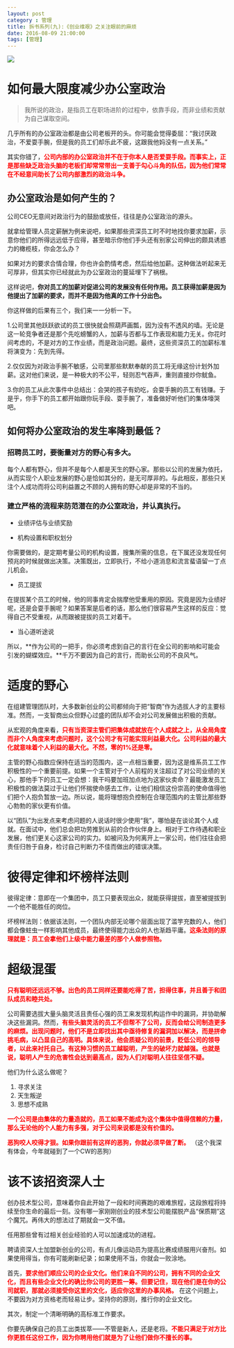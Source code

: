 ```yaml
---
layout: post
category : 管理
title: 拆书系列(九):《创业维艰》之关注眼前的麻烦
date: 2016-08-09 21:00:00
tags: [管理]
---
```


<img src="http://7xpzem.com1.z0.glb.clouddn.com/chuangyeweijian.png" class="img-responsive img-rounded center-block" />


# 如何最大限度减少办公室政治

>我所说的政治，是指员工在职场进阶的过程中，依靠手段，而非业绩和贡献为自己谋取空间。

几乎所有的办公室政治都是由公司老板开的头。你可能会觉得委屈：“我讨厌政治，不爱耍手腕，但是我的员工们却乐此不疲，这跟我他妈没有一点关系。”

其实你错了，**<font color="red">公司内部的办公室政治并不在于你本人是否爱耍手段。而事实上，正是那些缺乏政治头脑的老板们却常常带出一支善于勾心斗角的队伍，因为他们常常在不经意间助长了公司内部激烈的政治斗争。</font>**

## 办公室政治是如何产生的？

公司CEO无意间对政治行为的鼓励或放任，往往是办公室政治的源头。

就拿给管理人员定薪酬为例来说吧，如果那些资深员工时不时地找你要求加薪，示意你他们的所得远远低于应得，甚至暗示你他们手头还有别家公司伸出的颇具诱惑力的橄榄枝，你会怎么办？

如果对方的要求合情合理，你也许会酌情考虑，然后给他加薪。这种做法听起来无可厚非，但其实你已经就此为办公室政治的蔓延埋下了祸根。

这样说吧，**你对员工的加薪对促进公司的发展没有任何作用。员工获得加薪是因为他提出了加薪的要求，而并不是因为他真的工作十分出色。**

你这样做的后果有三个，我们来一一分析一下。

1.公司里其他跃跃欲试的员工很快就会照葫芦画瓢，因为没有不透风的墙。无论是这一轮竞争者还是那个先吃螃蟹的人，加薪与否都与工作表现和能力无关。你花时间考虑的，不是对方的工作业绩，而是政治问题。最终，这些资深员工的加薪标准将演变为：先到先得。

2.仅仅因为对政治手腕不敏感，公司里那些默默奉献的员工将无缘这份计划外加薪。这对他们来说，是一种极大的不公平，轻则忍气吞声，重则直接炒你鱿鱼。

3.你的员工从此次事件中总结出：会哭的孩子有奶吃，会耍手腕的员工有钱赚。于是乎，你手下的员工都开始跟你玩手段、耍手腕了，准备做好听他们的集体嚎哭吧。

## 如何将办公室政治的发生率降到最低？

### 招聘员工时，要衡量对方的野心有多大。

每个人都有野心，但并不是每个人都是天生的野心家。那些以公司的发展为依托，从而实现个人职业发展的野心是恰如其分的，是无可厚非的。与此相反，那些只关注个人成功而将公司利益置之不顾的人拥有的野心却是非常的不当的。

### 建立严格的流程来防范潜在的办公室政治，并认真执行。

* 业绩评估与业绩奖励

* 机构设置和职权划分

你需要做的，是定期考量公司的机构设置，搜集所需的信息，在下属还没发现任何预兆的时候就做出决策。决策既出，立即执行，不给小道消息和流言蜚语留一丁点儿机会。

* 员工提拔

在提拔某个员工的时候，他的同事肯定会揣摩他受重用的原因。究竟是因为业绩好呢，还是会耍手腕呢？如果答案是后者的话，那么他们很容易产生这样的反应：觉得自己不受重视，从而跟被提拔的员工对着干。

* 当心道听途说

所以，**作为公司的一把手，你必须考虑到自己的言行在全公司的影响和可能会引发的蝴蝶效应。**千万不要因为自己的言行，而助长公司的不良风气。

# 适度的野心

在组建管理团队时，大多数新创业的公司都倾向于把“智商”作为选拔人才的主要标准。然而，一支智商出众但野心过盛的团队却不会对公司发展做出积极的贡献。

从宏观的角度来看，**<font color="red">只有当资深主管们把集体成就放在个人成就之上，从全局角度而非个人角度来考虑问题时，这个公司才有可能实现利益最大化。公司利益的最大化就意味着个人利益的最大化。不然，零的1%还是零。</font>**

主管的野心指数应保持在适当的范围内，这一点相当重要，因为这是维系员工工作积极性的一个重要前提。如果一个主管对于个人前程的关注超过了对公司业绩的关心，那他手下的员工一定会想：我干吗要加班加点地为这家伙卖命？最能激发员工积极性的做法莫过于让他们怀揣使命感去工作，让他们相信这份崇高的使命值得他们把个人抱负暂放一边。所以说，能将理想抱负控制在合理范围内的主管比那些野心勃勃的家伙更有价值。

以“团队”为出发点来考虑问题的人说话时很少使用“我”，哪怕是在谈论其个人成就。在面试中，他们总会把功劳推到从前的合作伙伴身上。相对于工作待遇和职业发展，他们更关心这家公司的实力。如被问及为何离开上一家公司，他们往往会把责任归咎于自身，检讨自己判断力不佳而做出的错误决策。

# 彼得定律和坏榜样法则

彼得定律：意即在一个集团中，员工只要表现出众，就能获得提拔，直至被提拔到一个他不能胜任的岗位。

坏榜样法则：依据该法则，一个团队内部无论哪个层面出现了滥竽充数的人，他们都会像蛀虫一样影响其他成员，最终使得能力出众的人也渐趋平庸。**<font color="red">这条法则的原理就是：员工会拿他们上级中能力最差的那个人做参照物。</font>**

# 超级混蛋

**<font color="red">只有聪明还远远不够。出色的员工同样还要能吃得了苦，担得住事，并且善于和团队成员和睦共处。</font>**


公司需要选拔大量头脑灵活且责任心强的员工来发现机构运作中的漏洞，并协助解决这些漏洞。然而，**<font color="red">有些头脑灵活的员工不但帮不了公司，反而会给公司制造更多的麻烦。出现问题时，他们不是立即找出其中亟待修复的漏洞加以解决，而是拼命挑毛病，以凸显自己的高明。具体来说，他会质疑公司的前景，贬低公司的领导者，以此来衬托自己。有这种习惯的员工越聪明，产生的破坏力就越强。也就是说，聪明人产生的危害性会达到最高点，因为人们对聪明人往往坚信不疑。</font>**

他们为什么这么做呢？

1. 寻求关注
2. 天生叛逆
3. 思想不成熟

**<font color="red">一个公司是由集体的力量造就的，员工如果不能成为这个集体中值得信赖的力量，那么无论他的个人能力有多强，对于公司来说都是没有价值的。</font>**

**<font color="red">恶狗咬人咬得才狠。如果你跟前有这样的恶狗，你就必须早做了断。</font>** （这个我深有体会，今年就碰到了一个CW的恶狗）

# 该不该招资深人士

创办技术型公司，意味着你自此开始了一段和时间赛跑的艰难旅程，这段旅程将持续至你生命的最后一刻。没有哪一家刚刚创业的技术型公司能摆脱产品“保质期”这个魔咒。再伟大的想法过了期就会一文不值。

任用那些曾有过相关创业经验的人可以加速成功的进程。

聘请资深人士加盟新创业的公司，有点儿像运动员为提高比赛成绩服用兴奋剂。如果使用得当，你有可能刷新纪录；如果使用不当，你就会一败涂地。

首先，**<font color="red">要求他们顺应公司的企业文化。他们来自不同的公司，拥有不同的企业文化，而且有些企业文化的确比你公司的更胜一筹。但要记住，现在他们是在你的公司就职，那就必须接受你这里的文化，适应你这里的办事风格。</font>** 在这个问题上，不要因为对方资格老而轻易让步。坚持你的原则，推行你的企业文化。

其次，制定一个清晰明确的高标准工作要求。

你要先确保自己的员工出类拔萃——不管是新人，还是老将。**<font color="red">不能只满足于对方比你更胜任这份工作，因为你聘用他们就是为了让他们做你不擅长的事。</font>**
